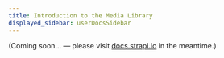 ```yaml
---
title: Introduction to the Media Library
displayed_sidebar: userDocsSidebar
---
```


(Coming soon… — please visit [docs.strapi.io](https://docs.strapi.io/user-docs/latest/media-library/introduction-to-media-library.html) in the meantime.)
